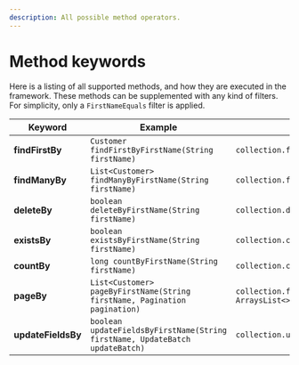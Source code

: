 ```yaml
---
description: All possible method operators.
---
```


# Method keywords

Here is a listing of all supported methods, and how they are executed in the framework. These methods can be supplemented with any kind of filters. For simplicity, only a `FirstNameEquals` filter is applied.

| Keyword            | Example                                                                      | Method equivalent                                                 |
| ------------------ | ---------------------------------------------------------------------------- | ----------------------------------------------------------------- |
| **findFirstBy**    | `Customer findFirstByFirstName(String firstName)`                            | `collection.find(..).limit(1).first()`                            |
| **findManyBy**     | `List<Customer> findManyByFirstName(String firstName)`                       | `collection.find(..).into(new ArrayList<>())`                     |
| **deleteBy**       | `boolean deleteByFirstName(String firstName)`                                | `collection.deleteMany(..).wasAcknowledged`                       |
| **existsBy**       | `boolean existsByFirstName(String firstName)`                                | `collection.countDocuments(..) > 0`                               |
| **countBy**        | `long countByFirstName(String firstName)`                                    | `collection.countDocuments(..)`                                   |
| **pageBy**         | `List<Customer> pageByFirstName(String firstName, Pagination pagination)`    | `collection.find(..).skip(..).limit(..).into(new ArraysList<>())` |
| **updateFieldsBy** | `boolean updateFieldsByFirstName(String firstName, UpdateBatch updateBatch)` | `collection.updateMany(.., .., ..)`                               |


